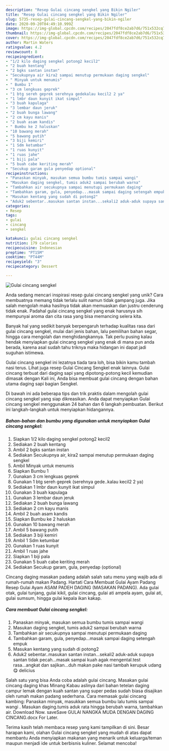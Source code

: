 ```yaml
---
description: "Resep Gulai cincang sengkel yang Bikin Ngiler"
title: "Resep Gulai cincang sengkel yang Bikin Ngiler"
slug: 5735-resep-gulai-cincang-sengkel-yang-bikin-ngiler
date: 2020-09-20T04:49:10.999Z
image: https://img-global.cpcdn.com/recipes/2047fdf8ce2ab7d6/751x532cq70/gulai-cincang-sengkel-foto-resep-utama.jpg
thumbnail: https://img-global.cpcdn.com/recipes/2047fdf8ce2ab7d6/751x532cq70/gulai-cincang-sengkel-foto-resep-utama.jpg
cover: https://img-global.cpcdn.com/recipes/2047fdf8ce2ab7d6/751x532cq70/gulai-cincang-sengkel-foto-resep-utama.jpg
author: Martin Waters
ratingvalue: 4.2
reviewcount: 8
recipeingredient:
- "1/2 kilo daging sengkel potong2 kecil2"
- "2 buah kentang"
- "2 bgks santan instan"
- "Secukupnya air kira2 sampai menutup permukaan daging sengkel"
- " Minyak untuk menumis"
- " Bumbu 1"
- "3 cm lengkuas geprek"
- "1 btg sereh geprek serehnya gedekalau kecil2 2 ya"
- "1 lmbr daun kunyit ikat simpul"
- "3 buah kapulaga"
- "3 lembar daun jeruk"
- "2 buah bunga lawang"
- "2 cm kayu manis"
- "2 buah asam kandis"
- " Bumbu ke 2 haluskan"
- "10 bawang merah"
- "5 bawang putih"
- "3 biji kemiri"
- "1 Sdm ketumbar"
- "1 ruas kunyit"
- "1 ruas jahe"
- "1 biji pala"
- "5 buah cabe keriting merah"
- "Secukup garam gula penyedap optional"
recipeinstructions:
- "Panaskan minyak, masukan semua bumbu tumis sampai wangi"
- "Masukan daging sengkel, tumis aduk2 sampai berubah warna"
- "Tambahkan air secukupnya sampai menutupi permukaan daging"
- "Tambahkan garam, gula, penyedap...masak sampai daging setengah empuk"
- "Masukan kentang yang sudah di potong2"
- "Aduk2 sebentar..masukan santan instan...sekali2 aduk-aduk supaya santan tidak pecah...masak sampai kuah agak mengental.test rasa...angkat dan sajikan...duh makan pake nasi tambah kerupuk udang😋 delicius"
categories:
- Resep
tags:
- gulai
- cincang
- sengkel

katakunci: gulai cincang sengkel 
nutrition: 179 calories
recipecuisine: Indonesian
preptime: "PT15M"
cooktime: "PT44M"
recipeyield: "3"
recipecategory: Dessert

---
```



![Gulai cincang sengkel](https://img-global.cpcdn.com/recipes/2047fdf8ce2ab7d6/751x532cq70/gulai-cincang-sengkel-foto-resep-utama.jpg)

Anda sedang mencari inspirasi resep gulai cincang sengkel yang unik? Cara membuatnya memang tidak terlalu sulit namun tidak gampang juga. Jika salah mengolah maka hasilnya tidak akan memuaskan dan justru cenderung tidak enak. Padahal gulai cincang sengkel yang enak harusnya sih mempunyai aroma dan cita rasa yang bisa memancing selera kita.

Banyak hal yang sedikit banyak berpengaruh terhadap kualitas rasa dari gulai cincang sengkel, mulai dari jenis bahan, lalu pemilihan bahan segar, hingga cara mengolah dan menghidangkannya. Tak perlu pusing kalau hendak menyiapkan gulai cincang sengkel yang enak di mana pun anda berada, karena asal sudah tahu triknya maka hidangan ini dapat jadi suguhan istimewa.

Gulai cincang sengkel ini lezatnya tiada tara loh, bisa bikin kamu tambah nasi terus. Lihat juga resep Gulai Cincang Sengkel enak lainnya. Gulai cincang terbuat dari daging sapi yang dipotong-potong kecil kemudian dimasak dengan Kali ini, Anda bisa membuat gulai cincang dengan bahan utama daging sapi bagian Sengkel.


Di bawah ini ada beberapa tips dan trik praktis dalam mengolah gulai cincang sengkel yang siap dikreasikan. Anda dapat menyiapkan Gulai cincang sengkel menggunakan 24 bahan dan 6 langkah pembuatan. Berikut ini langkah-langkah untuk menyiapkan hidangannya.

<!--inarticleads1-->

##### Bahan-bahan dan bumbu yang digunakan untuk menyiapkan Gulai cincang sengkel:

1. Siapkan 1/2 kilo daging sengkel potong2 kecil2
1. Sediakan 2 buah kentang
1. Ambil 2 bgks santan instan
1. Sediakan Secukupnya air, kira2 sampai menutup permukaan daging sengkel
1. Ambil  Minyak untuk menumis
1. Siapkan  Bumbu 1
1. Gunakan 3 cm lengkuas geprek
1. Gunakan 1 btg sereh geprek (serehnya gede..kalau kecil2 2 ya)
1. Sediakan 1 lmbr daun kunyit ikat simpul
1. Gunakan 3 buah kapulaga
1. Gunakan 3 lembar daun jeruk
1. Sediakan 2 buah bunga lawang
1. Sediakan 2 cm kayu manis
1. Ambil 2 buah asam kandis
1. Siapkan  Bumbu ke 2 haluskan
1. Gunakan 10 bawang merah
1. Ambil 5 bawang putih
1. Sediakan 3 biji kemiri
1. Ambil 1 Sdm ketumbar
1. Gunakan 1 ruas kunyit
1. Ambil 1 ruas jahe
1. Siapkan 1 biji pala
1. Gunakan 5 buah cabe keriting merah
1. Sediakan Secukup garam, gula, penyedap (optional)


Cincang daging masakan padang adalah salah satu menu yang wajib ada di rumah-rumah makan Padang. Hartati Cara Membuat Gulai Ayam Padang Resep Gulai Ayam ASAM PADEH DAGING (MASAKAN PADANG). Ada gulai otak, gulai tunjang, gulai kikil, gulai cincang, gulai ati ampela ayam, gulai ati, gulai sumsum, hingga gulai kepala ikan kakap. 

<!--inarticleads2-->

##### Cara membuat Gulai cincang sengkel:

1. Panaskan minyak, masukan semua bumbu tumis sampai wangi
1. Masukan daging sengkel, tumis aduk2 sampai berubah warna
1. Tambahkan air secukupnya sampai menutupi permukaan daging
1. Tambahkan garam, gula, penyedap...masak sampai daging setengah empuk
1. Masukan kentang yang sudah di potong2
1. Aduk2 sebentar..masukan santan instan...sekali2 aduk-aduk supaya santan tidak pecah...masak sampai kuah agak mengental.test rasa...angkat dan sajikan...duh makan pake nasi tambah kerupuk udang😋 delicius


Salah satu yang bisa Anda coba adalah gulai cincang. Masakan gulai cincang daging khas Minang Kabau aslinya dari bahan tetelan daging campur lemak dengan kuah santan yang super pedas sudah biasa disajikan oleh rumah makan padang sederhana. Cara memasak gulai cincang kambing:⁣ Panaskan minyak, masukkan semua bumbu lalu tumis sampai wangi ⁣. Masukan daging.tumis aduk rata hingga berubah warna, tambahkan air. Download Now. saveSave GULAI NANGKA MUDA DENGAN DAGING CINCANG.docx For Later. 

Terima kasih telah membaca resep yang kami tampilkan di sini. Besar harapan kami, olahan Gulai cincang sengkel yang mudah di atas dapat membantu Anda menyiapkan makanan yang menarik untuk keluarga/teman maupun menjadi ide untuk berbisnis kuliner. Selamat mencoba!

